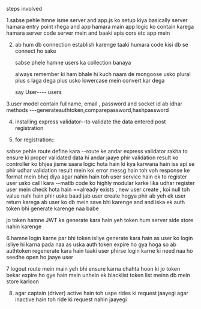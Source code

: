 steps involved

1.sabse pehle hmne isme server and app.js ko setup kiya 
   basically server hamara entry point rhega and app hamara main app logic ko contain karega 
   hamara server code server mein and baaki apis cors etc app mein 

2. ab hum db connection establish karenge taaki humara code kisi db se connect ho sake
    
    sabse phele hamne users ka collection banaya

    always remember ki ham bhale hi kuch naam de mongoose usko plural plus s laga dega plus usko lowercase mein convert kar dega 

    say User---- users

3.user model
    contain fullname, email , password and socket id 
    ab idhar methods ---generateauthtoken,comparepassword,hashpassword

4. installing express validator--to validate the data entered post registration

5. for registration::

sabse pehle route define kara --route ke andar express validator rakha to ensure ki proper validated data hi andar jaaye 
phir validation result ko controller ko bhjea jisme saara logic hota hain ki kya karwana hain iss api se 
phir udhar validation result mein koi error messg hain toh voh response ke format mein bhej diya 
agar nahin hain toh user service hain ek to register user usko calll kara --matlb code ko highly modular karke lika 
udhar register user mein check hota hain ==already exists , new user create , koi null toh value nahi hain
phir uske baad jab user create hogya 
phir ab yeh ek user return karega ab user ko db mein save bhi karenge and and iska ek auth token bhi generate karenge naa babe 


jo token hamne JWT ka generate kara hain yeh token hum server side store nahin karenge 

6.hamne login karne par bhi token isliye generate kara hain as user ko login isliye hi karna pada naa as uska auth token expire ho gya hoga so ab authtoken regenerate kara hain taaki user phirse login karne ki need naa ho seedhe open ho jaaye user 


7 logout route mein main yeh bhi ensure karna chahta hoon ki jo token bekar expire ho gye hain mein unhein ek blacklist token list meinn db mein store karloon 

8. agar captain (driver) active hain toh uspe rides ki request jaayegi agar inactive hain toh ride ki request nahin jaayegi 

